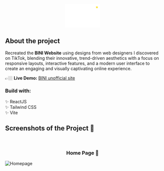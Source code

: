 <div align='center'><img style='width:23%' src='src\assets\images\BINI_logo.png' alt='bini-logo'></div>

## About the project

Recreated the **BINI Website** using designs from web designers I discovered on TikTok, blending their innovative, trend-driven aesthetics with a focus on responsive layouts, interactive features, and a modern user interface to create an engaging and visually captivating online experience.

👉🏼 **Live Demo:** [BINI unofficial site](https://bini-unofficial-website.vercel.app/)

### Build with:

✨ ReactJS  
✨ Tailwind CSS  
✨ Vite

## Screenshots of the Project 📸

<br>

<h3 align='center'>Home Page 🏡</h3>

![Homepage](https://github.com/Yaodad/Resibomo/assets/126692737/5904077b-860f-4fbd-89c3-86424bea040e)
